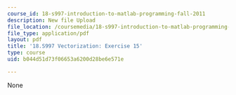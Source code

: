 ```yaml
---
course_id: 18-s997-introduction-to-matlab-programming-fall-2011
description: New file Upload
file_location: /coursemedia/18-s997-introduction-to-matlab-programming-fall-2011/b044d51d73f06653a6200d28be6e571e_MIT18_S997F11_Exercise_15.pdf
file_type: application/pdf
layout: pdf
title: '18.S997 Vectorization: Exercise 15'
type: course
uid: b044d51d73f06653a6200d28be6e571e

---
```

None